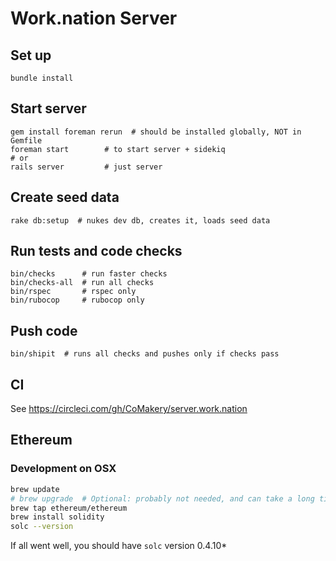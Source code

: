 # Work.nation Server

## Set up

    bundle install

## Start server

    gem install foreman rerun  # should be installed globally, NOT in Gemfile
    foreman start        # to start server + sidekiq
    # or
    rails server         # just server

## Create seed data

    rake db:setup  # nukes dev db, creates it, loads seed data

## Run tests and code checks

    bin/checks      # run faster checks
    bin/checks-all  # run all checks
    bin/rspec       # rspec only
    bin/rubocop     # rubocop only

## Push code

    bin/shipit  # runs all checks and pushes only if checks pass

## CI

See https://circleci.com/gh/CoMakery/server.work.nation

## Ethereum 

### Development on OSX

```sh
brew update
# brew upgrade  # Optional: probably not needed, and can take a long time
brew tap ethereum/ethereum
brew install solidity
solc --version
```

If all went well, you should have `solc` version 0.4.10*
